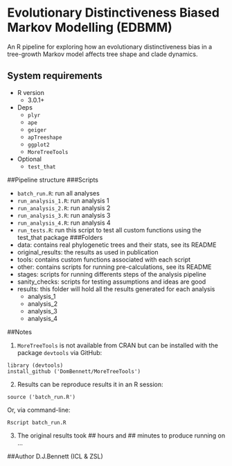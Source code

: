 # Evolutionary Distinctiveness Biased Markov Modelling (EDBMM)
An R pipeline for exploring how an evolutionary distinctiveness bias
in a tree-growth Markov model affects tree shape and clade dynamics.

## System requirements
* R version
  + 3.0.1+
* Deps
  + `plyr`
  + `ape`
  + `geiger`
  + `apTreeshape`
  + `ggplot2`
  + `MoreTreeTools`
* Optional
  + `test_that`

##Pipeline structure
###Scripts
* `batch_run.R`: run all analyses
* `run_analysis_1.R`: run analysis 1
* `run_analysis_2.R`: run analysis 2
* `run_analysis_3.R`: run analysis 3
* `run_analysis_4.R`: run analysis 4
* `run_tests.R`: run this script to test all custom functions using the test_that package
###Folders
* data: contains real phylogenetic trees and their stats, see its README
* original_results: the results as used in publication
* tools: contains custom functions associated with each script
* other: contains scripts for running pre-calculations, see its README
* stages: scripts for running differents steps of the analysis pipeline
* sanity_checks: scripts for testing assumptions and ideas are good
* results: this folder will hold all the results generated for each analysis
  + analysis_1
  + analysis_2
  + analysis_3
  + analysis_4

##Notes
1. `MoreTreeTools` is not available from CRAN but can be installed with
the package `devtools` via GitHub:
  ```{r}
  library (devtools)
  install_github ('DomBennett/MoreTreeTools')
  ```
2. Results can be reproduce results it in an R session:
  ```{r}
  source ('batch_run.R')
  ```
  Or, via command-line:
  ```
  Rscript batch_run.R
  ```
3. The original results took ## hours and ## minutes to produce running on ...

##Author
D.J.Bennett (ICL & ZSL)